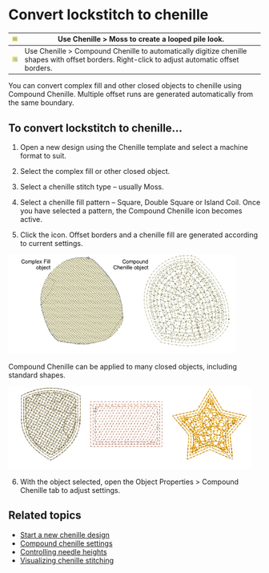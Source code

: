 # Convert lockstitch to chenille

| ![Moss00014.png](assets/Moss00014.png)                         | Use Chenille > Moss to create a looped pile look.                                                                                               |
| -------------------------------------------------------------- | ----------------------------------------------------------------------------------------------------------------------------------------------- |
| ![CompoundChenille00015.png](assets/CompoundChenille00015.png) | Use Chenille > Compound Chenille to automatically digitize chenille shapes with offset borders. Right-click to adjust automatic offset borders. |

You can convert complex fill and other closed objects to chenille using Compound Chenille. Multiple offset runs are generated automatically from the same boundary.

## To convert lockstitch to chenille...

1. Open a new design using the Chenille template and select a machine format to suit.

2. Select the complex fill or other closed object.

3. Select a chenille stitch type – usually Moss.

4. Select a chenille fill pattern – Square, Double Square or Island Coil. Once you have selected a pattern, the Compound Chenille icon becomes active.

5. Click the icon. Offset borders and a chenille fill are generated according to current settings.

![CompoundChenilleObjects.png](assets/CompoundChenilleObjects.png)

Compound Chenille can be applied to many closed objects, including standard shapes.

![ChenilleShapesCovert.png](assets/ChenilleShapesCovert.png)

6. With the object selected, open the Object Properties > Compound Chenille tab to adjust settings.

## Related topics

- [Start a new chenille design](../chenille_basics/Start_a_new_chenille_design)
- [Compound chenille settings](Compound_chenille_settings)
- [Controlling needle heights](Controlling_needle_heights)
- [Visualizing chenille stitching](../chenille_basics/Visualizing_chenille_stitching)
